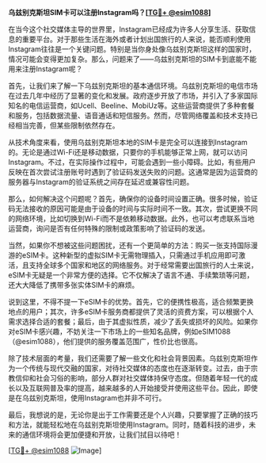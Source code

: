 **乌兹别克斯坦SIM卡可以注册Instagram吗？[[TG💪+ @esim1088](https://t.me/s/esim1088)]**

在当今这个社交媒体主导的世界里，Instagram已经成为许多人分享生活、获取信息的重要平台。对于那些生活在海外或者计划出国旅行的人来说，能否顺利使用Instagram往往是一个关键问题。特别是当你身处像乌兹别克斯坦这样的国家时，情况可能会变得更加复杂。那么，问题来了——乌兹别克斯坦的SIM卡到底能不能用来注册Instagram呢？

首先，让我们来了解一下乌兹别克斯坦的基本通信环境。乌兹别克斯坦的电信市场在过去几年中经历了显著的变化和发展。政府逐步开放了市场，并引入了多家国际知名的电信运营商，如Ucell、Beeline、MobiUz等。这些运营商提供了多种套餐和服务，包括数据流量、语音通话和短信服务。然而，尽管网络覆盖和技术支持已经相当完善，但某些限制依然存在。

从技术角度来看，使用乌兹别克斯坦本地的SIM卡是完全可以连接到Instagram的。无论是通过Wi-Fi还是移动数据，只要你的手机能够正常上网，就可以访问Instagram。不过，在实际操作过程中，可能会遇到一些小障碍。比如，有些用户反映在首次尝试注册账号时遇到了验证码发送失败的问题。这通常是因为运营商的服务器与Instagram的验证系统之间存在延迟或兼容性问题。

那么，如何解决这个问题呢？首先，确保你的设备时间设置正确。很多时候，验证码无法接收的原因可能是由于设备的时间与实际时间不一致。其次，尝试更换不同的网络环境，比如切换到Wi-Fi而不是依赖移动数据。此外，也可以考虑联系当地运营商，询问是否有任何特殊的限制或政策影响了验证码的发送。

当然，如果你不想被这些问题困扰，还有一个更简单的方法：购买一张支持国际漫游的eSIM卡。这种新型的虚拟SIM卡无需物理插入，只需通过手机应用即可激活，且支持全球多个国家和地区的网络服务。对于经常需要出国旅行的人士来说，eSIM卡无疑是一个非常方便的选择。它不仅解决了语言不通、手续繁琐等问题，还大大降低了携带多张实体SIM卡的麻烦。

说到这里，不得不提一下eSIM卡的优势。首先，它的便携性极高，适合频繁更换地点的用户；其次，许多eSIM卡服务商都提供了灵活的资费方案，可以根据个人需求选择合适的套餐；最后，由于其虚拟性质，减少了丢失或损坏的风险。如果你对eSIM卡感兴趣，不妨关注一下市场上的一些知名品牌，例如eSIM1088（@esim1088），他们提供的服务覆盖范围广，性价比也很高。

除了技术层面的考量，我们还需要了解一些文化和社会背景因素。乌兹别克斯坦作为一个传统与现代交融的国家，对待社交媒体的态度也在逐渐转变。过去，由于宗教信仰和社会习俗的影响，部分人群对社交媒体持保守态度。但随着年轻一代的成长以及互联网普及率的提高，越来越多的人开始接受并使用这些平台。因此，即使是在乌兹别克斯坦，使用Instagram也并非不可行。

最后，我想说的是，无论你是出于工作需要还是个人兴趣，只要掌握了正确的技巧和方法，就能轻松地在乌兹别克斯坦使用Instagram。同时，随着科技的进步，未来的通信环境将会更加便捷和开放，让我们拭目以待吧！

[[TG💪+ @esim1088](https://t.me/s/esim1088) ![Image](https://i.postimg.cc/4NQfJmqS/Snipaste-2025-05-13-00-14-12.png)]